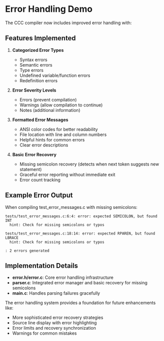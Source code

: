 # Error Handling Demo

The CCC compiler now includes improved error handling with:

## Features Implemented

1. **Categorized Error Types**
   - Syntax errors
   - Semantic errors  
   - Type errors
   - Undefined variable/function errors
   - Redefinition errors

2. **Error Severity Levels**
   - Errors (prevent compilation)
   - Warnings (allow compilation to continue)
   - Notes (additional information)

3. **Formatted Error Messages**
   - ANSI color codes for better readability
   - File location with line and column numbers
   - Helpful hints for common errors
   - Clear error descriptions

4. **Basic Error Recovery**
   - Missing semicolon recovery (detects when next token suggests new statement)
   - Graceful error reporting without immediate exit
   - Error count tracking

## Example Error Output

When compiling test_error_messages.c with missing semicolons:

```
tests/test_error_messages.c:6:4: error: expected SEMICOLON, but found INT
  hint: Check for missing semicolons or typos

tests/test_error_messages.c:18:14: error: expected RPAREN, but found LBRACE
  hint: Check for missing semicolons or typos

: 2 errors generated
```

## Implementation Details

- **error.h/error.c**: Core error handling infrastructure
- **parser.c**: Integrated error manager and basic recovery for missing semicolons
- **main.c**: Handles parsing failures gracefully

The error handling system provides a foundation for future enhancements like:
- More sophisticated error recovery strategies
- Source line display with error highlighting
- Error limits and recovery synchronization
- Warnings for common mistakes